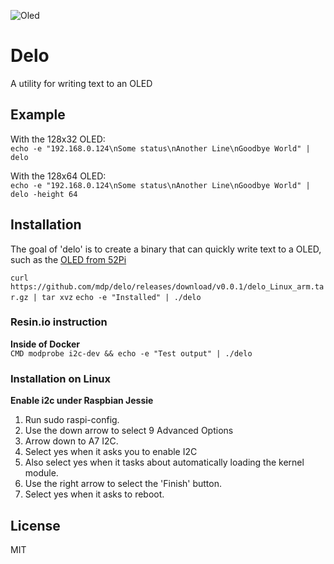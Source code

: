 ![Oled](https://cloud.githubusercontent.com/assets/2868/22624086/01516f08-eb26-11e6-9fa9-130884d50ace.jpg)

# Delo
A utility for writing text to an OLED

## Example

With the 128x32 OLED:  
`echo -e "192.168.0.124\nSome status\nAnother Line\nGoodbye World" | delo`

With the 128x64 OLED:  
`echo -e "192.168.0.124\nSome status\nAnother Line\nGoodbye World" | delo -height 64`

## Installation

The goal of 'delo' is to create a binary that can quickly write text
to a OLED, such as the [OLED from 52Pi](http://wiki.52pi.com/index.php/0.96_OLED(English))

`curl https://github.com/mdp/delo/releases/download/v0.0.1/delo_Linux_arm.tar.gz | tar xvz`
`echo -e "Installed" | ./delo`

### Resin.io instruction

**Inside of Docker**  
`CMD modprobe i2c-dev && echo -e "Test output" | ./delo`

### Installation on Linux

**Enable i2c under Raspbian Jessie**  

1. Run sudo raspi-config.
1. Use the down arrow to select 9 Advanced Options
1. Arrow down to A7 I2C.
1. Select yes when it asks you to enable I2C
1. Also select yes when it tasks about automatically loading the kernel module.
1. Use the right arrow to select the 'Finish' button.
1. Select yes when it asks to reboot.

## License
MIT
